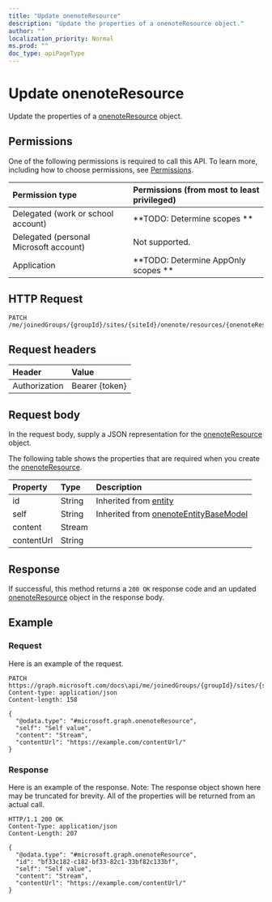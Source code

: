 ```yaml
---
title: "Update onenoteResource"
description: "Update the properties of a onenoteResource object."
author: ""
localization_priority: Normal
ms.prod: ""
doc_type: apiPageType
---
```


# Update onenoteResource

Update the properties of a [onenoteResource](../resources/onenoteresource.md) object.

## Permissions
One of the following permissions is required to call this API. To learn more, including how to choose permissions, see [Permissions](/concepts/permissions-reference.md).

|Permission type|Permissions (from most to least privileged)|
|:---|:---|
|Delegated (work or school account)|**TODO: Determine scopes **|
|Delegated (personal Microsoft account)|Not supported.|
|Application|**TODO: Determine AppOnly scopes **|

## HTTP Request
<!-- {
  "blockType": "ignored"
}
-->
``` http
PATCH /me/joinedGroups/{groupId}/sites/{siteId}/onenote/resources/{onenoteResourceId}
```

## Request headers
|Header|Value|
|:---|:---|
|Authorization|Bearer {token}|

## Request body
In the request body, supply a JSON representation for the [onenoteResource](../resources/onenoteResource.md) object.

The following table shows the properties that are required when you create the [onenoteResource](../resources/onenoteresource.md).

|Property|Type|Description|
|:---|:---|:---|
|id|String| Inherited from [entity](../resources/entity.md)|
|self|String| Inherited from [onenoteEntityBaseModel](../resources/onenoteEntityBaseModel.md)|
|content|Stream||
|contentUrl|String||



## Response
If successful, this method returns a `200 OK` response code and an updated [onenoteResource](../resources/onenoteresource.md) object in the response body.

## Example

### Request
Here is an example of the request.
<!-- {
  "blockType": "request",
  "name": "update_onenoteresource"
}
-->
``` http
PATCH https://graph.microsoft.com/docs\api/me/joinedGroups/{groupId}/sites/{siteId}/onenote/resources/{onenoteResourceId}
Content-type: application/json
Content-length: 158

{
  "@odata.type": "#microsoft.graph.onenoteResource",
  "self": "Self value",
  "content": "Stream",
  "contentUrl": "https://example.com/contentUrl/"
}
```

### Response
Here is an example of the response. Note: The response object shown here may be truncated for brevity. All of the properties will be returned from an actual call.
<!-- {
  "blockType": "response",
  "truncated": true
}
-->
``` http
HTTP/1.1 200 OK
Content-Type: application/json
Content-Length: 207

{
  "@odata.type": "#microsoft.graph.onenoteResource",
  "id": "bf33c182-c182-bf33-82c1-33bf82c133bf",
  "self": "Self value",
  "content": "Stream",
  "contentUrl": "https://example.com/contentUrl/"
}
```

